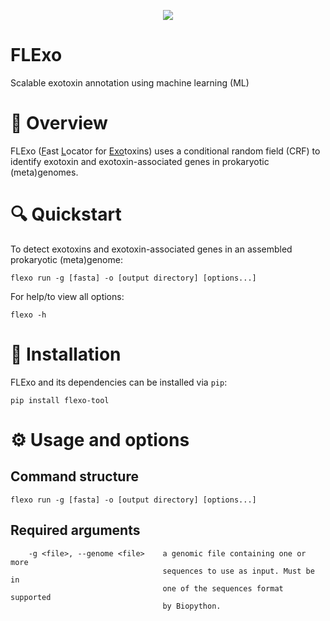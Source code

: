 <p align="center">
    <img src="./assets/flexo_logo_v1.svg" />
</p>

# FLExo

Scalable exotoxin annotation using machine learning (ML)

# 🤖 Overview

FLExo (<ins>F</ins>ast <ins>L</ins>ocator for <ins>Exo</ins>toxins) uses a conditional random field (CRF) to identify exotoxin and exotoxin-associated genes in prokaryotic (meta)genomes.


# 🔍 Quickstart

To detect exotoxins and exotoxin-associated genes in an assembled prokaryotic (meta)genome:
```
flexo run -g [fasta] -o [output directory] [options...]
``` 

For help/to view all options:
```
flexo -h
```

# 🔧 Installation

FLExo and its dependencies can be installed via `pip`:
```
pip install flexo-tool
```

# ⚙️  Usage and options

## Command structure

```
flexo run -g [fasta] -o [output directory] [options...]
``` 

## Required arguments

```
    -g <file>, --genome <file>    a genomic file containing one or more
                                  sequences to use as input. Must be in
                                  one of the sequences format supported
                                  by Biopython.
```

